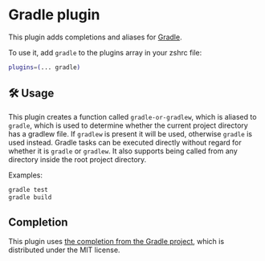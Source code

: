 # Gradle plugin

This plugin adds completions and aliases for [Gradle](https://gradle.org/).

To use it, add `gradle` to the plugins array in your zshrc file:

```zsh
plugins=(... gradle)
```

## 🛠️ Usage

This plugin creates a function called `gradle-or-gradlew`, which is aliased to
`gradle`, which is used to determine whether the current project directory has a
gradlew file. If `gradlew` is present it will be used, otherwise `gradle` is
used instead. Gradle tasks can be executed directly without regard for whether
it is `gradle` or `gradlew`. It also supports being called from any directory
inside the root project directory.

Examples:

```zsh
gradle test
gradle build
```

## Completion

This plugin uses
[the completion from the Gradle project](https://github.com/gradle/gradle-completion),
which is distributed under the MIT license.
